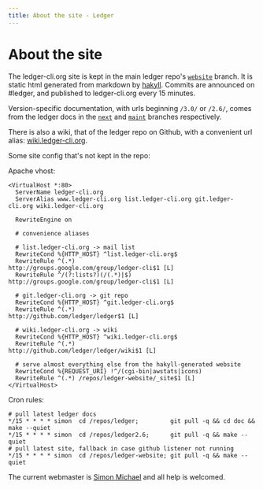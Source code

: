 ```yaml
---
title: About the site - Ledger
---
```


# About the site

The ledger-cli.org site is kept in the main ledger repo's
[`website`](https://github.com/ledger/ledger/tree/website) branch.  It
is static html generated from markdown by
[hakyll](http://jaspervdj.be/hakyll).  Commits are announced on #ledger,
and published to ledger-cli.org every 15 minutes.
<!-- Commits are published to ledger-cli.org immediately. -->

Version-specific documentation, with urls beginning `/3.0/` or
`/2.6/`, comes from the ledger docs in the
[`next`](https://github.com/ledger/ledger/tree/next) and
[`maint`](https://github.com/ledger/ledger/tree/maint) branches
respectively.

<!-- The news feed on the front page comes from this -->
<!-- [yahoo pipe](http://pipes.yahoo.com/simonmichael/ledgernews) aggregating: -->
<!-- some known ledger-user blogs, -->
<!-- identi.ca dents with the #ledgercli hashtag, -->
<!-- and twitter tweets with the #ledgercli hashtag (this last is unreliable since pipes often exceeds its twitter bandwidth.) -->

There is also a wiki, that of the ledger repo on Github, with a convenient
url alias: [wiki.ledger-cli.org](http://wiki.ledger-cli.org).

Some site config that's not kept in the repo:

Apache vhost:
    
    <VirtualHost *:80>
      ServerName ledger-cli.org
      ServerAlias www.ledger-cli.org list.ledger-cli.org git.ledger-cli.org wiki.ledger-cli.org

      RewriteEngine on

      # convenience aliases

      # list.ledger-cli.org -> mail list
      RewriteCond %{HTTP_HOST} ^list.ledger-cli.org$
      RewriteRule ^(.*)                    http://groups.google.com/group/ledger-cli$1 [L]
      RewriteRule ^/(?:lists?)(/(.*)|$) http://groups.google.com/group/ledger-cli$1 [L]

      # git.ledger-cli.org -> git repo
      RewriteCond %{HTTP_HOST} ^git.ledger-cli.org$
      RewriteRule ^(.*)                    http://github.com/ledger/ledger$1 [L]

      # wiki.ledger-cli.org -> wiki
      RewriteCond %{HTTP_HOST} ^wiki.ledger-cli.org$
      RewriteRule ^(.*)                    http://github.com/ledger/ledger/wiki$1 [L]

      # serve almost everything else from the hakyll-generated website
      RewriteCond %{REQUEST_URI} !^/(cgi-bin|awstats|icons)
      RewriteRule ^(.*) /repos/ledger-website/_site$1 [L]
    </VirtualHost>

Cron rules:

    # pull latest ledger docs
    */15 * * * * simon  cd /repos/ledger;         git pull -q && cd doc && make --quiet
    */15 * * * * simon  cd /repos/ledger2.6;      git pull -q && make --quiet
    # pull latest site, fallback in case github listener not running
    */15 * * * * simon  cd /repos/ledger-website; git pull -q && make --quiet

The current webmaster is <a href="mailto:webmaster@ledger-cli.org">Simon
Michael</a> and all help is welcomed.
